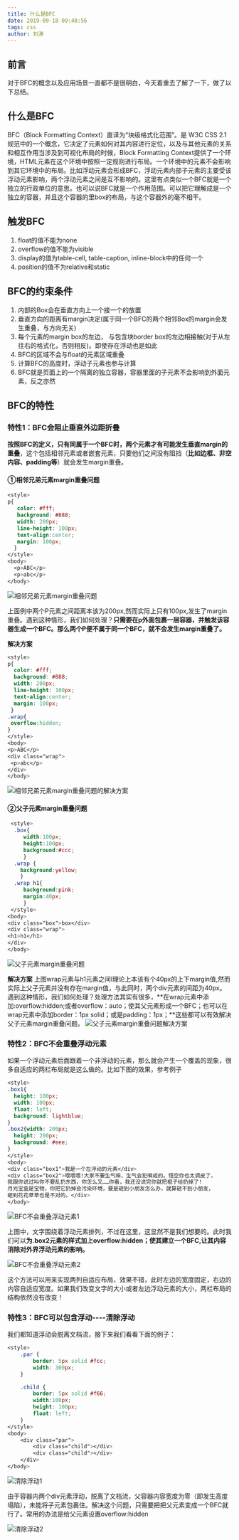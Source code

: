 ```yaml
---
title: 什么是BFC
date: 2019-09-18 09:48:56
tags: css
author: 刘涛
---
```



## 前言
对于BFC的概念以及应用场景一直都不是很明白，今天着重去了解了一下，做了以下总结。

## 什么是BFC
BFC（Block Formatting Context）直译为“块级格式化范围”。是 W3C CSS 2.1 规范中的一个概念，它决定了元素如何对其内容进行定位，以及与其他元素的关系和相互作用当涉及到可视化布局的时候，Block Formatting Context提供了一个环境，HTML元素在这个环境中按照一定规则进行布局。一个环境中的元素不会影响到其它环境中的布局。比如浮动元素会形成BFC，浮动元素内部子元素的主要受该浮动元素影响，两个浮动元素之间是互不影响的。这里有点类似一个BFC就是一个独立的行政单位的意思。也可以说BFC就是一个作用范围。可以把它理解成是一个独立的容器，并且这个容器的里box的布局，与这个容器外的毫不相干。


## 触发BFC
1. float的值不能为none
2. overflow的值不能为visible
3. display的值为table-cell, table-caption, inline-block中的任何一个
4. position的值不为relative和static 


## BFC的约束条件
1. 内部的Box会在垂直方向上一个接一个的放置
2. 垂直方向的距离有margin决定(属于同一个BFC的两个相邻Box的margin会发生重叠，与方向无关)
3. 每个元素的margin box的左边， 与包含块border box的左边相接触(对于从左往右的格式化，否则相反)。即使存在浮动也是如此
4. BFC的区域不会与float的元素区域重叠
5. 计算BFC的高度时，浮动子元素也参与计算
6. BFC就是页面上的一个隔离的独立容器，容器里面的子元素不会影响到外面元素，反之亦然


## BFC的特性
### 特性1：BFC会阻止垂直外边距折叠
  **按照BFC的定义，只有同属于一个BFC时，两个元素才有可能发生垂直margin的重叠**，这个包括相邻元素或者嵌套元素，只要他们之间没有阻挡（**比如边框、非空内容、padding等**）就会发生margin重叠。

  #### ①相邻兄弟元素margin重叠问题
  ```css
  <style>
  p{
     color: #fff;
     background: #888;
     width: 200px;
     line-height: 100px;
     text-align:center;
     margin: 100px;
    }
  </style>
<body>
    <p>ABC</p>
    <p>abc</p>
</body>
  ```
  ![相邻兄弟元素margin重叠问题](https://images-1300364015.cos.ap-shanghai.myqcloud.com/blogs/BFC/bfc1.jpg)

  上面例中两个P元素之间距离本该为200px,然而实际上只有100px,发生了margin重叠。遇到这种情形，我们如何处理？**只需要在p外面包裹一层容器，并触发该容器生成一个BFC。那么两个P便不属于同一个BFC，就不会发生margin重叠了。**

  **解决方案**
   ```css
  <style>
  p{
     color: #fff;
     background: #888;
     width: 200px;
     line-height: 100px;
     text-align:center;
     margin: 100px;
    }
  .wrap{
    overflow:hidden;
  }
  </style>
<body>
   <p>ABC</p>
  <div class="wrap">
    <p>abc</p>
  </div>
</body>
  ```
  ![相邻兄弟元素margin重叠问题的解决方案](https://images-1300364015.cos.ap-shanghai.myqcloud.com/blogs/BFC/bfc2.jpg)

  #### ②父子元素margin重叠问题
   ```css
    <style>
     .box{
        width:100px;
        height:100px;
        background:#ccc;
        }
     .wrap {
       background:yellow;
       }
     .wrap h1{
        background:pink;
        margin:40px;
        }
    </style>
<body>
<div class="box">box</div>
<div class="wrap">
  <h1>h1</h1>
</div>
</body>
  ```
  ![父子元素margin重叠问题](https://images-1300364015.cos.ap-shanghai.myqcloud.com/blogs/BFC/bfc3.jpg)

  **解决方案**
   上图wrap元素与h1元素之间l理论上本该有个40px的上下margin值,然而实际上父子元素并没有存在margin值，与此同时，两个div元素的间距为40px。遇到这种情形，我们如何处理？处理方法其实有很多，**在wrap元素中添加:overflow:hidden;或者overflow：auto；使其父元素形成一个BFC；也可以在wrap元素中添加border：1px solid；或是padding：1px；**这些都可以有效解决父子元素margin重叠问题。
![父子元素margin重叠问题解决方案](https://images-1300364015.cos.ap-shanghai.myqcloud.com/blogs/BFC/bfc4.jpg)


### 特性2：BFC不会重叠浮动元素
如果一个浮动元素后面跟着一个非浮动的元素，那么就会产生一个覆盖的现象，很多自适应的两栏布局就是这么做的。比如下图的效果，参考例子

``` css
<style>
.box1{
  height: 100px;
  width: 100px;
  float: left;
  background: lightblue;
}
.box2{width: 200px;
  height: 200px;
  background: #eee;
}
</style>
<body>
<div class="box1">我是一个左浮动的元素</div>
<div class="box2">喂喂喂!大家不要生气嘛，生气会犯嗔戒的。悟空你也太调皮了，
我跟你说过叫你不要乱扔东西，你怎么又……你看，我还没说完你就把棍子给扔掉了!
月光宝盒是宝物，你把它扔掉会污染环境，要是砸到小朋友怎么办，就算砸不到小朋友，
砸到花花草草也是不对的。</div>
</body>
```
![BFC不会重叠浮动元素1](https://images-1300364015.cos.ap-shanghai.myqcloud.com/blogs/BFC/bfc5.jpg)

上图中，文字围绕着浮动元素排列，不过在这里，这显然不是我们想要的。此时我们可以**为.box2元素的样式加上overflow:hidden；使其建立一个BFC,让其内容消除对外界浮动元素的影响。**

![BFC不会重叠浮动元素2](https://images-1300364015.cos.ap-shanghai.myqcloud.com/blogs/BFC/bfc6.jpg)

这个方法可以用来实现两列自适应布局，效果不错，此时左边的宽度固定，右边的内容自适应宽度。如果我们改变文字的大小或者左边浮动元素的大小，两栏布局的结构依然没有改变！

### 特性3：BFC可以包含浮动----清除浮动
我们都知道浮动会脱离文档流，接下来我们看看下面的例子：

``` css
<style>
    .par {
        border: 5px solid #fcc;
        width: 300px;
    }

    .child {
        border: 5px solid #f66;
        width:100px;
        height: 100px;
        float: left;
    }
</style>
<body>
    <div class="par">
        <div class="child"></div>
        <div class="child"></div>
    </div>
</body>
```
![清除浮动1](https://images-1300364015.cos.ap-shanghai.myqcloud.com/blogs/BFC/bfc7.jpg)

由于容器内两个div元素浮动，脱离了文档流，父容器内容宽度为零（即发生高度塌陷），未能将子元素包裹住。解决这个问题，只需要把把父元素变成一个BFC就行了。常用的办法是给父元素设置overflow:hidden

![清除浮动2](https://images-1300364015.cos.ap-shanghai.myqcloud.com/blogs/BFC/bfc8.jpg)

